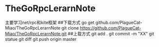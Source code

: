# TheGoRpcLerarnNote
主要学习net/rpc和kite框架
##下载方式
go get github.com/PlagueCat-Miao/TheGoRpcLerarnNote
git clone https://github.com/PlagueCat-Miao/TheGoRpcLerarnNote.git
##上载方式
git add .
git commit -m "XX"
git statue
git diff
git push origin master
